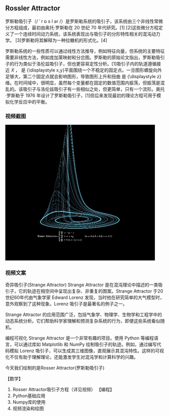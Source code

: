 ## Rossler Attractor

罗斯勒吸引子（/ ˈ r ɒ s l ər /）是罗斯勒系统的吸引子，该系统由三个非线性常微分方程组成，最初由奥托·罗斯勒在 20 世纪 70 年代研究。[1] [2]这些微分方程定义了一个连续时间动力系统，该系统表现出与吸引子的分形特性相关的混沌动力学。 [3]罗斯勒将其解释为一种拉糖机的形式化。[4]

罗斯勒系统的一些性质可以通过线性方法推导，例如特征向量，但系统的主要特征需要非线性方法，例如庞加莱映射和分岔图。罗斯勒的原始论文指出，罗斯勒吸引子的行为类似于洛伦兹吸引子，但也更容易定性分析。[1]吸引子内的轨道遵循接近
𝑋
，
是
{\displaystyle x,y}平面围绕一个不稳定的固定点。一旦图形螺旋向外足够大，第二个固定点就会影响图形，导致图形上升和扭曲
是
{\displaystyle z}维。在时间域中，很明显，虽然每个变量都在固定的数值范围内振荡，但振荡是混乱的。该吸引子与洛伦兹吸引子有一些相似之处，但更简单，只有一个流形。奥托·罗斯勒于 1976 年设计了罗斯勒吸引子，[1]但后来发现最初的理论方程可用于模拟化学反应中的平衡。

### 视频截图
![alt text](image.png)

### 视频文案
奇异吸引子(Strange Attractor)
Strange Attractor 是在混沌理论中描述的一类吸引子，它的轨迹在相空间中呈现出复杂、非重复的图案。Strange Attractor 于20世纪60年代由气象学家 Edward Lorenz 发现，当时他在研究简单的大气模型时，意外观察到了这种现象。Lorenz 吸引子是最著名的例子之一。

Strange Attractor 的应用范围广泛，包括气象学、物理学、生物学和工程学中的动态系统分析。它们帮助科学家理解和预测复杂系统的行为，即便这些系统看似随机。

编程可视化 Strange Attractor 是一个非常有趣的项目。使用 Python 等编程语言，可以通过库如 Matplotlib 和 NumPy 绘制吸引子的轨迹。例如，通过编写代码模拟 Lorenz 吸引子，可以生成其三维图像，直观展示其混沌特性。这样的可视化不仅有助于理解理论，还能激发学生对混沌学和计算科学的兴趣。

今天我们绘制的是Rosser Attractor(罗斯勒吸引子)

【数学】
1. Rosser Attractor吸引子方程（详见视频）
【编程】
1. Python基础应用
2. Numpy库的使用
3. 视频渲染和绘图